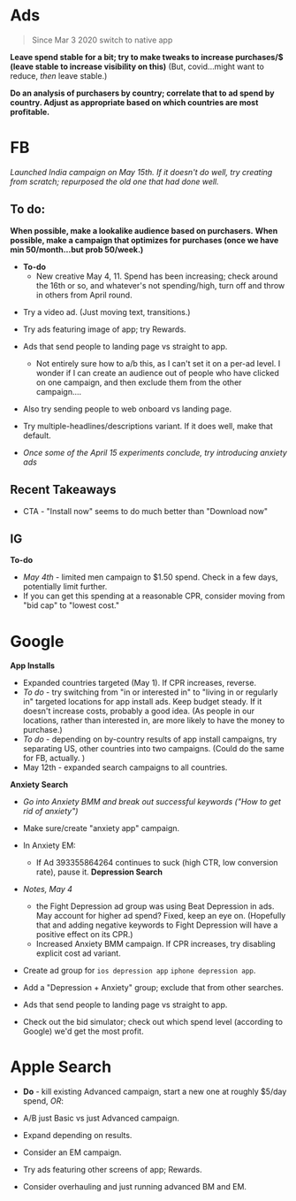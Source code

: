 # Ads
> Since Mar 3 2020 switch to native app

**Leave spend stable for a bit; try to make tweaks to increase purchases/$ (leave stable to increase visibility on this)** (But, covid...might want to reduce, *then* leave stable.)

**Do an analysis of purchasers by country; correlate that to ad spend by country. Adjust as appropriate based on which countries are most profitable.** 

# FB

*Launched India campaign on May 15th. If it doesn't do well, try creating from scratch; repurposed the old one that had done well.*

## To do: 

**When possible, make a lookalike audience based on purchasers.**
**When possible, make a campaign that optimizes for purchases (once we have min 50/month...but prob 50/week.)**

* **To-do** 
    * New creative May 4, 11. Spend has been increasing; check around the 16th or so, and whatever's not spending/high, turn off and throw in others from April round.  

- Try a video ad. (Just moving text, transitions.)


* Try ads featuring image of app; try Rewards. 
* Ads that send people to landing page vs straight to app. 
    * Not entirely sure how to a/b this, as I can't set it on a per-ad level. I wonder if I can create an audience out of people who have clicked on one campaign, and then exclude them from the other campaign....
* Also try sending people to web onboard vs landing page. 

* Try multiple-headlines/descriptions variant. If it does well, make that default. 
* *Once some of the April 15 experiments conclude, try introducing anxiety ads*

## Recent Takeaways
* CTA - "Install now" seems to do much better than "Download now"

## IG
**To-do**
* *May 4th* - limited men campaign to $1.50 spend. Check in a few days, potentially limit further.
* If you can get this spending at a reasonable CPR, consider moving from "bid cap" to "lowest cost."

# Google
**App Installs**
* Expanded countries targeted (May 1). If CPR increases, reverse. 
* *To do* - try switching from "in or interested in" to "living in or regularly in" targeted locations for app install ads. Keep budget steady. If it doesn't increase costs, probably a good idea. (As people in our locations, rather than interested in, are more likely to have the money to purchase.)
* *To do* - depending on by-country results of app install campaigns, try separating US, other countries into two campaigns. (Could do the same for FB, actually.
)
* May 12th - expanded search campaigns to all countries. 

**Anxiety Search**
* *Go into Anxiety BMM and break out successful keywords ("How to get rid of anxiety")*
* Make sure/create "anxiety app" campaign.
* In Anxiety EM:
    * If Ad 393355864264 continues to suck (high CTR, low conversion rate), pause it.
**Depression Search**
* *Notes, May 4* 
    * the Fight Depression ad group was using Beat Depression in ads. May account for higher ad spend? Fixed, keep an eye on. (Hopefully that and adding negative keywords to Fight Depression will have a positive effect on its CPR.)
    * Increased Anxiety BMM campaign. If CPR increases, try disabling explicit cost ad variant.  


* Create ad group for `ios depression app` `iphone depression app`.

* Add a "Depression + Anxiety" group; exclude that from other searches. 
* Ads that send people to landing page vs straight to app. 
* Check out the bid simulator; check out which spend level (according to Google) we'd get the most profit.

# Apple Search
* **Do** - kill existing Advanced campaign, start a new one at roughly $5/day spend, *OR*:
* A/B just Basic vs just Advanced campaign. 

* Expand depending on results.
* Consider an EM campaign. 
* Try ads featuring other screens of app; Rewards. 
* Consider overhauling and just running advanced BM and EM.

